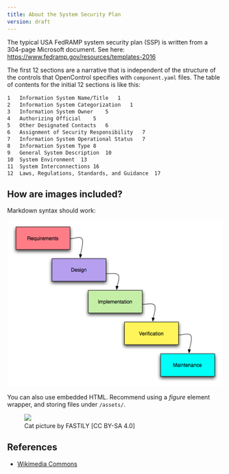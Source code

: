 ```yaml
---
title: About the System Security Plan
version: draft
---
```


The typical USA FedRAMP system security plan (SSP)
is written from a 304-page Microsoft document. See here:
https://www.fedramp.gov/resources/templates-2016

The first 12 sections are a narrative that is independent of the
structure of the controls that OpenControl specifies with `component.yaml`
files. The table of contents for the initial 12
sections is like this:

```
1	Information System Name/Title	1
2	Information System Categorization	1
3	Information System Owner	5
4	Authorizing Official	5
5	Other Designated Contacts	6
6	Assignment of Security Responsibility	7
7	Information System Operational Status	7
8	Information System Type	8
9	General System Description	10
10	System Environment	13
11	System Interconnections	16
12	Laws, Regulations, Standards, and Guidance	17
```

## How are images included?

Markdown syntax should work:

![Waterfall SDLC Image](./Waterfall_model.png)

You can also use embedded HTML.
Recommend using a *figure* element wrapper, and storing
files under `/assets/`.

<figure>
<img src="/assets/cat-picture.svg"/>
<figcaption>Cat picture by FASTILY [CC BY-SA 4.0]</figcaption>
</figure>

## References

- [Wikimedia Commons](https://commons.wikimedia.org/wiki/File%3ABlack_and_White_Cat_Sketch.svg)

